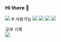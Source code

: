 ### Hi there 👋
<img src="https://capsule-render.vercel.app/api?type=rect&color=61DAFB&height=100&section=header&text=꾸미는%20중&fontSize=60" />
# 사용가능
<img src="https://img.shields.io/badge/javaScript-F7DF1E?style=flat-square&logo=JavaScript&logoColor=white"/>
<img src="https://img.shields.io/badge/CSS3-1572B6?style=flat-square&logo=CSS3&logoColor=white"/>
<img src="https://img.shields.io/badge/React-61DAFB?style=flat-square&logo=React&logoColor=white"/>
<img src="https://img.shields.io/badge/Three-000000?style=flat-square&logo=three.js&logoColor=white"/>

공부 기록 <br/>
<a href="https://green-consonant-515.notion.site/9a88fdbad2394fb0b5a30df3221458f5?v=bc4ae03b7b554c1face6d482003c8f66">
<img src="https://img.shields.io/badge/Notion-000000?style=flat-square&logo=Notion&logoColor=white"/></a>
